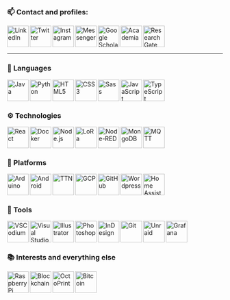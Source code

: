 <!--
Source:
https://raw.githubusercontent.com/codeSTACKr/codeSTACKr/master/README.md
https://www.youtube.com/watch?v=ECuqb5Tv9qI
https://www.youtube.com/watch?v=n6d4KHSKqGk
-->

<!--
Icons:
https://simpleicons.org/
-->

### 📫 Contact and profiles:

<!-- [<img align="left" alt="codeSTACKr.com" width="50px" src="https://raw.githubusercontent.com/iconic/open-iconic/master/svg/globe.svg" />][website] -->

[<img align="left" alt="LinkedIn" width="50px" src="https://rawcdn.githack.com/Mearman/Mearman/129581b38379e93f00d62afecfcba804bbef3c4d/icons/linkedin.svg" />][linkedin]
[<img align="left" alt="Twitter" width="50px" src="https://rawcdn.githack.com/Mearman/Mearman/129581b38379e93f00d62afecfcba804bbef3c4d/icons/twitter.svg" />][twitter]
[<img align="left" alt="Instagram" width="50px" src="https://rawcdn.githack.com/Mearman/Mearman/129581b38379e93f00d62afecfcba804bbef3c4d/icons/instagram.svg" />][instagram]
[<img align="left" alt="Messenger" width="50px" src="https://rawcdn.githack.com/Mearman/Mearman/129581b38379e93f00d62afecfcba804bbef3c4d/icons/messenger.svg" />][messenger]
[<img align="left" alt="Google Scholar" width="50px" src="https://rawcdn.githack.com/Mearman/Mearman/129581b38379e93f00d62afecfcba804bbef3c4d/icons/googlescholar.svg" />][scholar]
[<img align="left" alt="Academia" width="50px" src="https://rawcdn.githack.com/Mearman/Mearman/129581b38379e93f00d62afecfcba804bbef3c4d/icons/academia.svg" />][academia]
[<img align="left" alt="ResearchGate" width="50px" src="https://rawcdn.githack.com/Mearman/Mearman/129581b38379e93f00d62afecfcba804bbef3c4d/icons/researchgate.svg" />][researchgate]

<br/><br/><br/>

---

### 💬 Languages

<img align="left" alt="Java" width="50px" src="https://rawcdn.githack.com/Mearman/Mearman/129581b38379e93f00d62afecfcba804bbef3c4d/icons/java.svg" />
<img align="left" alt="Python" width="50px" src="https://rawcdn.githack.com/Mearman/Mearman/129581b38379e93f00d62afecfcba804bbef3c4d/icons/python.svg" />
<img align="left" alt="HTML5" width="50px" src="https://rawcdn.githack.com/Mearman/Mearman/129581b38379e93f00d62afecfcba804bbef3c4d/icons/html5.svg" />
<img align="left" alt="CSS3" width="50px" src="https://rawcdn.githack.com/Mearman/Mearman/129581b38379e93f00d62afecfcba804bbef3c4d/icons/css3.svg" />
<img align="left" alt="Sass" width="50px" src="https://rawcdn.githack.com/Mearman/Mearman/129581b38379e93f00d62afecfcba804bbef3c4d/icons/sass.svg" />
<img align="left" alt="JavaScript" width="50px" src="https://rawcdn.githack.com/Mearman/Mearman/129581b38379e93f00d62afecfcba804bbef3c4d/icons/javascript.svg" />
<img align="left" alt="TypeScript" width="50px" src="https://rawcdn.githack.com/Mearman/Mearman/129581b38379e93f00d62afecfcba804bbef3c4d/icons/typescript.svg" />

<br/><br/><br/>

### ⚙ Technologies

<img align="left" alt="React" width="50px" src="https://rawcdn.githack.com/Mearman/Mearman/129581b38379e93f00d62afecfcba804bbef3c4d/icons/react.svg" />
<img align="left" alt="Docker" width="50px" src="https://rawcdn.githack.com/Mearman/Mearman/129581b38379e93f00d62afecfcba804bbef3c4d/icons/docker.svg" />
<img align="left" alt="Node.js" width="50px" src="https://rawcdn.githack.com/Mearman/Mearman/129581b38379e93f00d62afecfcba804bbef3c4d/icons/node-dot-js.svg" />
<img align="left" alt="LoRa" width="50px" src="https://rawcdn.githack.com/Mearman/Mearman/129581b38379e93f00d62afecfcba804bbef3c4d/icons/lora.svg" />
<img align="left" alt="Node-RED" width="50px" src="https://rawcdn.githack.com/Mearman/Mearman/129581b38379e93f00d62afecfcba804bbef3c4d/icons/node-red.svg" />
<img align="left" alt="MongoDB" width="50px" src="https://rawcdn.githack.com/Mearman/Mearman/129581b38379e93f00d62afecfcba804bbef3c4d/icons/mongodb.svg" />
<img align="left" alt="MQTT" width="50px" src="https://rawcdn.githack.com/Mearman/Mearman/129581b38379e93f00d62afecfcba804bbef3c4d/icons/mqtt.svg" />

<br/><br/><br/>

### 🧱 Platforms

<img align="left" alt="Arduino" width="50px" src="https://rawcdn.githack.com/Mearman/Mearman/129581b38379e93f00d62afecfcba804bbef3c4d/icons/arduino.svg" />
<img align="left" alt="Android" width="50px" src="https://rawcdn.githack.com/Mearman/Mearman/129581b38379e93f00d62afecfcba804bbef3c4d/icons/android.svg" />
<img align="left" alt="TTN" width="50px" src="https://rawcdn.githack.com/Mearman/Mearman/129581b38379e93f00d62afecfcba804bbef3c4d/icons/ttn.svg" />
<img align="left" alt="GCP" width="50px" src="https://rawcdn.githack.com/Mearman/Mearman/129581b38379e93f00d62afecfcba804bbef3c4d/icons/gcp.svg" />
<img align="left" alt="GitHub" width="50px" src="https://rawcdn.githack.com/Mearman/Mearman/129581b38379e93f00d62afecfcba804bbef3c4d/icons/github.svg" />
<img align="left" alt="Wordpress" width="50px" src="https://rawcdn.githack.com/Mearman/Mearman/129581b38379e93f00d62afecfcba804bbef3c4d/icons/wordpress.svg" />
<img align="left" alt="Home Assistant" width="50px" src="https://rawcdn.githack.com/Mearman/Mearman/129581b38379e93f00d62afecfcba804bbef3c4d/icons/homeassistant.svg" />

<br/><br/><br/>

### 🔧 Tools

<img align="left" alt="VSCodium" width="50px" src="https://avatars0.githubusercontent.com/u/40338071?s=200&v=4" />
<img align="left" alt="Visual Studio Code" width="50px" src="https://rawcdn.githack.com/Mearman/Mearman/129581b38379e93f00d62afecfcba804bbef3c4d/icons/visualstudiocode.svg" />
<img align="left" alt="Illustrator" width="50px" src="https://rawcdn.githack.com/Mearman/Mearman/129581b38379e93f00d62afecfcba804bbef3c4d/icons/adobeillustrator.svg" />
<img align="left" alt="Photoshop" width="50px" src="https://rawcdn.githack.com/Mearman/Mearman/129581b38379e93f00d62afecfcba804bbef3c4d/icons/adobephotoshop.svg" />
<img align="left" alt="InDesign" width="50px" src="https://rawcdn.githack.com/Mearman/Mearman/129581b38379e93f00d62afecfcba804bbef3c4d/icons/adobeindesign.svg" />
<img align="left" alt="Git" width="50px" src="https://rawcdn.githack.com/Mearman/Mearman/129581b38379e93f00d62afecfcba804bbef3c4d/icons/git.svg" />
<img align="left" alt="Unraid" width="50px" src="https://rawcdn.githack.com/Mearman/Mearman/129581b38379e93f00d62afecfcba804bbef3c4d/icons/unraid.svg" />
<img align="left" alt="Grafana" width="50px" src="https://rawcdn.githack.com/Mearman/Mearman/129581b38379e93f00d62afecfcba804bbef3c4d/icons/grafana.svg" />

<br/><br/><br/>

### 📚 Interests and everything else

<img align="left" alt="Raspberry Pi" width="50px" src="https://rawcdn.githack.com/Mearman/Mearman/129581b38379e93f00d62afecfcba804bbef3c4d/icons/raspberrypi.svg" />
<img align="left" alt="Blockchain" width="50px" src="https://rawcdn.githack.com/Mearman/Mearman/129581b38379e93f00d62afecfcba804bbef3c4d/icons/blockchain.svg" />
<img align="left" alt="OctoPrint" width="50px" src="https://rawcdn.githack.com/Mearman/Mearman/129581b38379e93f00d62afecfcba804bbef3c4d/icons/octoprint.svg" />
<img align="left" alt="Bitcoin" width="50px" src="https://rawcdn.githack.com/Mearman/Mearman/129581b38379e93f00d62afecfcba804bbef3c4d/icons/bitcoin.svg" />

<br/><br/><br/>

[website]: https://mearman.uk/
[twitter]: https://twitter.com/MearWolf
[instagram]: https://www.instagram.com/j_mearman
[linkedin]: https://www.linkedin.com/in/josephmearman/
[messenger]: https://www.messenger.com/t/joe.mearman
[scholar]: https://scholar.google.com/citations?user=gVj8N7MAAAAJ&hl=en
[academia]: https://bangor.academia.edu/JosephWMearman
[researchgate]: https://www.researchgate.net/profile/Joseph_Mearman

<!--
**Mearman/Mearman** is a ✨ _special_ ✨ repository because its `README.md` (this file) appears on your GitHub profile.

Here are some ideas to get you started:

- 🔭 I’m currently working on ...
- 🌱 I’m currently learning ...
- 👯 I’m looking to collaborate on ...
- 🤔 I’m looking for help with ...
- 💬 Ask me about ...
- 📫 How to reach me: ...
- 😄 Pronouns: ...
- ⚡ Fun fact: ...
-->
